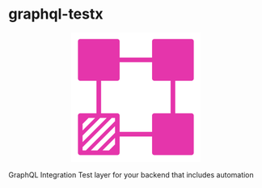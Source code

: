 # graphql-testx

<p align="center">
  <img width="256" src="./logo/graphql-testx.png">
</p>

GraphQL Integration Test layer for your backend that includes automation
